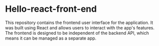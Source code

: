 # Hello-react-front-end
This repository contains the frontend user interface for the application. It was built using React and allows users to interact with the app's features. The frontend is designed to be independent of the backend API, which means it can be managed as a separate app.

